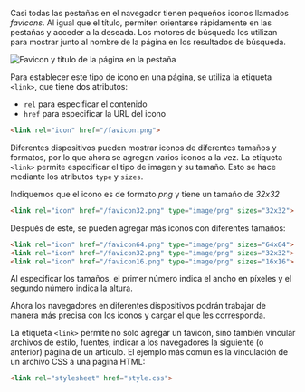 
Casi todas las pestañas en el navegador tienen pequeños iconos llamados _favicons_. Al igual que el título, permiten orientarse rápidamente en las pestañas y acceder a la deseada. Los motores de búsqueda los utilizan para mostrar junto al nombre de la página en los resultados de búsqueda.

![Favicon y título de la página en la pestaña](https://i.imgur.com/PATzgdE.png)

Para establecer este tipo de icono en una página, se utiliza la etiqueta `<link>`, que tiene dos atributos:

* `rel` para especificar el contenido
* `href` para especificar la URL del icono

```html
<link rel="icon" href="/favicon.png">
```

Diferentes dispositivos pueden mostrar iconos de diferentes tamaños y formatos, por lo que ahora se agregan varios iconos a la vez. La etiqueta `<link>` permite especificar el tipo de imagen y su tamaño. Esto se hace mediante los atributos `type` y `sizes`.

Indiquemos que el icono es de formato _png_ y tiene un tamaño de _32x32_

```html
<link rel="icon" href="/favicon32.png" type="image/png" sizes="32x32">
```

Después de este, se pueden agregar más iconos con diferentes tamaños:

```html
<link rel="icon" href="/favicon64.png" type="image/png" sizes="64x64">
<link rel="icon" href="/favicon32.png" type="image/png" sizes="32x32">
<link rel="icon" href="/favicon16.png" type="image/png" sizes="16x16">
```

Al especificar los tamaños, el primer número indica el ancho en píxeles y el segundo número indica la altura.

Ahora los navegadores en diferentes dispositivos podrán trabajar de manera más precisa con los iconos y cargar el que les corresponda.

La etiqueta `<link>` permite no solo agregar un favicon, sino también vincular archivos de estilo, fuentes, indicar a los navegadores la siguiente (o anterior) página de un artículo. El ejemplo más común es la vinculación de un archivo CSS a una página HTML:

```html
<link rel="stylesheet" href="style.css">
```
